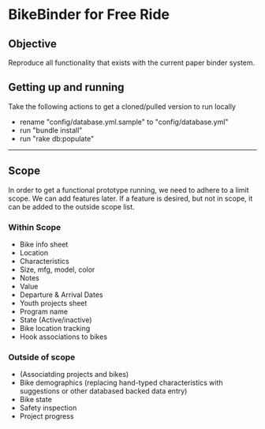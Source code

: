 # BikeBinder for Free Ride

## Objective

Reproduce all functionality that exists with the current paper binder system.


## Getting up and running

Take the following actions to get a cloned/pulled version to run locally

* rename "config/database.yml.sample" to "config/database.yml"
* run "bundle install"
* run "rake db:populate"

--------------------------------------------

## Scope

In order to get a functional prototype running, we need to adhere to a limit scope. We can add features later. If a feature is desired, but not in scope, it can be added to the outside scope list.

### Within Scope

* Bike info sheet	
 * Location
 * Characteristics
  * Size, mfg, model, color
 * Notes
 * Value
 * Departure & Arrival Dates
* Youth projects sheet
 * Program name
 * State (Active/inactive)
* Bike location tracking
 * Hook associations to bikes

### Outside of scope

* (Associatding projects and bikes)
* Bike demographics (replacing hand-typed characteristics with suggestions or other databased backed data entry)
* Bike state
* Safety inspection
* Project progress







